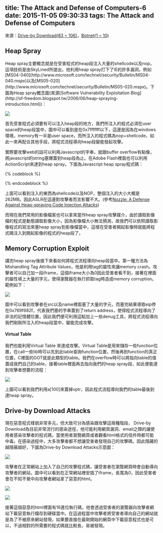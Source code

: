 title: The Attack and Defense of Computers-6
date: 2015-11-05 09:30:33
tags: The Attack and Defense of Computers
---
來源：[Drive-by Download(83 ~ 106)](http://www.csie.ncu.edu.tw/~hsufh/COURSES/FALL2015/2_BOA.ppt)，[Botnet(1 ~ 10)](http://www.csie.ncu.edu.tw/~hsufh/COURSES/FALL2015/2_1_Botnet.ppt)

<h2> Heap Spray </h2>
Heap spray主要概念就是在受害程式的heap段注入大量的shellcode以及nop，這項技術是由SkyLined所提出，他利用heap spray打下了IE的許多漏洞，例如[MS04-040](http://www.microsoft.com/technet/security/Bulletin/MS04-040.mspx)以及[MS05-020](http://www.microsoft.com/technet/security/Bulletin/MS05-020.mspx)。下圖為Heap spray概念圖(來源[Software Vulnerability Exploitation Blog](http://sf-freedom.blogspot.tw/2006/06/heap-spraying-introduction.html))：

![](/images/heap_spray.jpg)

首先受害程式必須要有可以注入heap段的地方，我們所注入的程式必須在user space的heap段當中，圖中可以看到是在0x7fffffff以下，這邊是因為在windows環境，memory有一半是user space，而所注入的程式碼為nop+shellcode，如此一來再配合其他手段，將程式流程導向heap段變能發起攻擊。

實際要攻擊web的話可以利用Javascript的字串，就跟buffer overflow有點像，將javascript的string塞爆蓋到heap段為止。在Adobe Flash裡面也可以利用ActionScript來達到heap spray。下面為Javascript heap spray程式碼：

{% codeblock %}
<SCRIPT language="text/javascript">
  shellcode = unescape("%u4343%u4343%...");
  oneblock = unescape("%u0D0D%u0D0D");

  var fullblock = oneblock;
  while (fullblock.length<0x40000) {
      fullblock += fullblock;
  }

  sprayContainer = new Array();
  for (i=0; i<1000; i++) {
      sprayContainer[i] = fullblock + shellcode;
  }
</SCRIPT>
{% endcodeblock %}

上面可以看到注入的東西為shellcode以及NOP，整個注入的大小大概是262MB。因此ASLR在這邊對攻擊者而言影響不大。(參考[Nozzle: A Defense Against Heap-spraying Code Injection Attacks](http://research.microsoft.com/pubs/76528/tr-2008-176.pdf))     

而現在我們常用的影像檔案也可以拿來當作heap spray攻擊媒介，由於讀取影像檔的程式是動態讀取影像大小，因為影像檔大小無法預測，故我們可以依照讀取影像程式的寫法來塞heap spray到影像檔當中，這樣在受害者開起影像時就能將程式碼注入到開起影像的程式的heap段了。

<h2> Memory Corruption Exploit </h2>
講完heap spray後接下來看如何將程式流程導向heap段當中。第一種方法為Mishandling Tag Attribute Values，他是利用tag的屬性來讓memory crash。攻擊者可以自己加一段iframe，這個iframe大小為0因此受害者看不到，接著在裡面的屬性填上大量的字元，使得瀏覽器在執行抓取tag時造成memory corruption。範例如下：

![](/images/mishandling_tag_value.jpg)

圖中可以看到攻擊者在src以及name裡面塞了大量的字元，而塞完結果導致eip停在0x769f682f，代表我們塞的字串蓋到了return address，使得程式流程導向了非法的記憶體位置，因此我們便可利用這點加上一些denug工具，將程式流程導向我們剛剛所注入的heap段當中，變能完成攻擊。

<h4> Virtual Table </h4>
我們也能利用Virtual Table 來達成攻擊。Virtual Table是用來儲存一些function位置，在call一些lib時可以先到此table查詢function位置，然後再到function的真正位置，C裡面的GOT就是此類型的table。我們在overflow時可以將指向table的值蓋成我們自己的table，接著table裡面再去指向我們的heap spray段，如此便能達到攻擊者想要的流程：

![](/images/virtual_table.jpg)

上圖可以看到我們利用a[100]來蓋掉vptr，因此程式流程導向我們的table最後到達heap spray。

<h2> Drive-by Download Attacks  </h2>
現在惡意程式樣貌非常多元，但大致可分為感染跟攻擊這兩種階段， Drive-by Download為目前非常流行的感染途徑，他可能利用網頁漏洞、email之類的讓使用者感染攻擊者的程式碼，當使用者瀏覽網頁或者觀看html格式的信件時都可能中毒。在感染過程中，大多攻擊者都不想讓受害者發現自己的攻擊碼，因此隱藏的越隱蔽越好，下圖為Drive-by Download Attacks示意圖：

![](/images/Drive-by_download_attack.jpg)

攻擊者在正常網站上加入了自己的攻擊程式碼，讓受害者在瀏覽網頁時會自動導向攻擊者的網站，圖中可以看到在正常網站裡安插了iframe，長寬為0，因此受害者會在不知不覺中向攻擊者網站拿了惡意的html。

![](/images/Drive-by_download_attack2.jpg)

![](/images/Drive-by_download_attack3.jpg)

接著這個惡意的html裡面有16進位執行碼，他會透過受害者的瀏覽器向攻擊者網站下載惡意執行檔存到硬碟當中。在這過程當中攻擊者將受害者導向自己的網站就是為了不被原來網站發現，如果要直接在最剛開始的網頁中下載惡意程式也是可以，不過相對的所需要的程式碼就比較長，易被發現。


